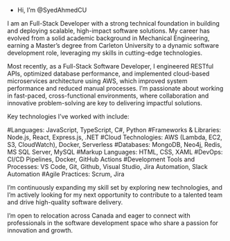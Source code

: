 -  Hi, I’m @SyedAhmedCU

I am an Full-Stack Developer with a strong technical foundation in building and deploying scalable, high-impact software solutions. My career has evolved from a solid academic background in Mechanical Engineering, earning a Master’s degree from Carleton University to a dynamic software development role, leveraging my skills in cutting-edge technologies.

Most recently, as a Full-Stack Software Developer, I engineered RESTful APIs, optimized database performance, and implemented cloud-based microservices architecture using AWS, which improved system performance and reduced manual processes. I’m passionate about working in fast-paced, cross-functional environments, where collaboration and innovative problem-solving are key to delivering impactful solutions.

Key technologies I’ve worked with include:

#Languages: JavaScript, TypeScript, C#, Python
#Frameworks & Libraries: Node.js, React, Express.js, .NET 
#Cloud Technologies: AWS (Lambda, EC2, S3, CloudWatch), Docker, Serverless
#Databases: MongoDB, Neo4j, Redis, MS SQL Server, MySQL
#Markup Languages: HTML, CSS, XAML
#DevOps: CI/CD Pipelines, Docker, GitHub Actions
#Development Tools and Processes: VS Code, Git, Github, Visual Studio, Jira Automation, Slack Automation
#Agile Practices: Scrum, Jira

I’m continuously expanding my skill set by exploring new technologies, and I’m actively looking for my next opportunity to contribute to a talented team and drive high-quality software delivery.

I’m open to relocation across Canada and eager to connect with professionals in the software development space who share a passion for innovation and growth.

<!---
SyedAhmedCU/SyedAhmedCU is a ✨ special ✨ repository because its `README.md` (this file) appears on your GitHub profile.
You can click the Preview link to take a look at your changes.
--->
